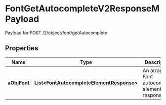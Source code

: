 

# FontGetAutocompleteV2ResponseMPayload

Payload for POST /2/object/font/getAutocomplete

## Properties

| Name | Type | Description | Notes |
|------------ | ------------- | ------------- | -------------|
|**aObjFont** | [**List&lt;FontAutocompleteElementResponse&gt;**](FontAutocompleteElementResponse.md) | An array of Font autocomplete element response. |  |



